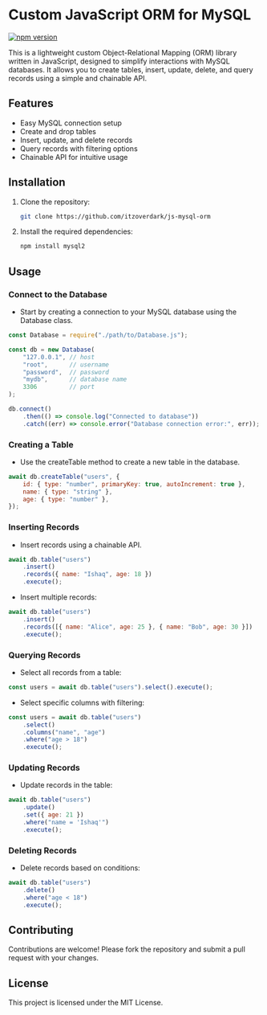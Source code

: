 # Custom JavaScript ORM for MySQL

[![npm version](https://img.shields.io/npm/v/js-mysql-orm)](https://www.npmjs.com/package/js-mysql-orm)


This is a lightweight custom Object-Relational Mapping (ORM) library written in JavaScript, designed to simplify interactions with MySQL databases. It allows you to create tables, insert, update, delete, and query records using a simple and chainable API.

## Features
- Easy MySQL connection setup
- Create and drop tables
- Insert, update, and delete records
- Query records with filtering options
- Chainable API for intuitive usage

## Installation

1. Clone the repository:

   ```bash
   git clone https://github.com/itzoverdark/js-mysql-orm
   ```
2. Install the required dependencies:
   ```bash
   npm install mysql2
   ```

## Usage
### Connect to the Database
- Start by creating a connection to your MySQL database using the Database class.


```javascript
const Database = require("./path/to/Database.js");

const db = new Database(
    "127.0.0.1", // host
    "root",      // username
    "password",  // password
    "mydb",      // database name
    3306         // port
);

db.connect()
    .then(() => console.log("Connected to database"))
    .catch((err) => console.error("Database connection error:", err));
```

### Creating a Table
- Use the createTable method to create a new table in the database.

```javascript
await db.createTable("users", {
    id: { type: "number", primaryKey: true, autoIncrement: true },
    name: { type: "string" },
    age: { type: "number" },
});
```

### Inserting Records
- Insert records using a chainable API.

```javascript
await db.table("users")
    .insert()
    .records({ name: "Ishaq", age: 18 })
    .execute();
```
- Insert multiple records:

```javascript
await db.table("users")
    .insert()
    .records([{ name: "Alice", age: 25 }, { name: "Bob", age: 30 }])
    .execute();
```

### Querying Records
- Select all records from a table:

```javascript
const users = await db.table("users").select().execute();
```

- Select specific columns with filtering:

```javascript
const users = await db.table("users")
    .select()
    .columns("name", "age")
    .where("age > 18")
    .execute();
```

### Updating Records
- Update records in the table:

```javascript
await db.table("users")
    .update()
    .set({ age: 21 })
    .where("name = 'Ishaq'")
    .execute();
```

### Deleting Records
- Delete records based on conditions:

```javascript
await db.table("users")
    .delete()
    .where("age < 18")
    .execute();
```

## Contributing

Contributions are welcome! Please fork the repository and submit a pull request with your changes.

## License

This project is licensed under the MIT License.
